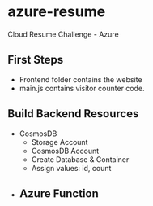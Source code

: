 # azure-resume
Cloud Resume Challenge - Azure




## First Steps

- Frontend folder contains the website
- main.js contains visitor counter code.

## Build Backend Resources
- CosmosDB
    - Storage Account
    - CosmosDB Account
    - Create Database & Container
    - Assign values: id, count 
- Azure Function
    - 